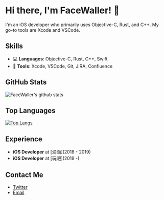 # Hi there, I'm FaceWaller! 👋

I'm an iOS developer who primarily uses Objective-C, Rust, and C++. My go-to tools are Xcode and VSCode. 

## Skills

- 💻 **Languages**: Objective-C, Rust, C++, Swift
- 🔨 **Tools**: Xcode, VSCode, Git, JIRA, Confluence


## GitHub Stats

![FaceWaller's github stats](https://github-readme-stats.vercel.app/api?username=FaceWaller&show_icons=true&theme=radical)



## Top Languages

[![Top Langs](https://github-readme-stats.vercel.app/api/top-langs/?username=FaceWaller&layout=compact&theme=radical)](https://github.com/FaceWaller)


## Experience

- **iOS Developer** at [滴滴](2018 - 2019)
- **iOS Developer** at [玩吧](2019 -)

## Contact Me

- [Twitter](https://twitter.com/U7kRFR68dnUN9QR)
- [Email](mailto:1424879661@qq.com)


